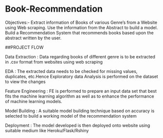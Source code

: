 # Book-Recommendation
Objectives:-
Extract information of Books of various Genre’s from a Website using Web scraping.
Use the information from the Abstract to build a model.
Build a Recommendation System that recommends books based upon the abstract written by the user.

##PROJECT FLOW

Data Extraction :
Data regarding books of different genre is to be extracted in .csv format from websites using web scraping

EDA :
The extracted data needs to be checked for missing values, duplicates, etc.Hence Exploratory data Analysis is performed on the dataset to view the changes

Feature Engineering :
FE is performed to prepare an input data set that best fits the machine learning algorithm as well as to enhance the performance of machine learning models.

Model Building :
A suitable model building technique based on accuracy is selected to build a working model of the recommendation system

Deployment :
The model developed is then deployed onto website using suitable medium like Heroku/Flask/Rshiny

